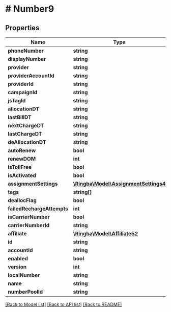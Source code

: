 # # Number9

## Properties

Name | Type | Description | Notes
------------ | ------------- | ------------- | -------------
**phoneNumber** | **string** |  |
**displayNumber** | **string** |  |
**provider** | **string** |  |
**providerAccountId** | **string** |  |
**providerId** | **string** |  |
**campaignId** | **string** |  | [optional]
**jsTagId** | **string** |  | [optional]
**allocationDT** | **string** |  |
**lastBillDT** | **string** |  |
**nextChargeDT** | **string** |  |
**lastChargeDT** | **string** |  |
**deAllocationDT** | **string** |  |
**autoRenew** | **bool** |  |
**renewDOM** | **int** |  |
**isTollFree** | **bool** |  |
**isActivated** | **bool** |  |
**assignmentSettings** | [**\Ringba\Model\AssignmentSettings4**](AssignmentSettings4.md) |  |
**tags** | **string[]** |  | [optional]
**deallocFlag** | **bool** |  |
**failedRechargeAttempts** | **int** |  |
**isCarrierNumber** | **bool** |  |
**carrierNumberId** | **string** |  |
**affiliate** | [**\Ringba\Model\Affiliate52**](Affiliate52.md) |  | [optional]
**id** | **string** |  |
**accountId** | **string** |  |
**enabled** | **bool** |  |
**version** | **int** |  |
**localNumber** | **string** |  | [optional]
**name** | **string** |  | [optional]
**numberPoolId** | **string** |  | [optional]

[[Back to Model list]](../../README.md#models) [[Back to API list]](../../README.md#endpoints) [[Back to README]](../../README.md)
